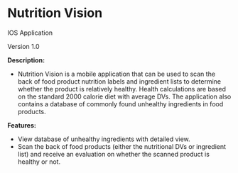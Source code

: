 # Nutrition Vision  
IOS Application

Version 1.0

**Description:**
- Nutrition Vision is a mobile application that can be used to scan the back of food product nutrition labels and ingredient lists to determine whether the product is relatively healthy. Health calculations are based on the standard 2000 calorie diet with average DVs. The application also contains a database of commonly found unhealthy ingredients in food products.

**Features:**
- View database of unhealthy ingredients with detailed view.
- Scan the back of food products (either the nutritional DVs or ingredient list) and receive an evaluation on whether the scanned product is healthy or not.
